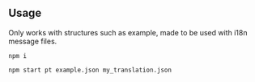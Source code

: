 ## Usage

Only works with structures such as example, made to be used with i18n message files.

`npm i`

`npm start pt example.json my_translation.json`